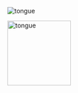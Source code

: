 

![tongue](https://github.com/user-attachments/assets/cf6f1692-e9ba-410f-93ed-ad8a75939c4d) 
<!--
![chibi](https://github.com/user-attachments/assets/04c0d495-b138-4e26-a9ec-564ae790b9e7) -->

<img src="https://github.com/user-attachments/assets/cf6f1692-e9ba-410f-93ed-ad8a75939c4d" alt="tongue" width="143.4" height="147">

